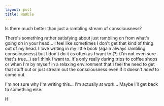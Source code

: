 ```yaml
---
layout: post
title: Ramble
---
```


Is there much better than just a rambling stream of consciousness?

There's something rather satisfying about just rambling on from what's going on in your head... I feel like sometimes I don't get that kind of thing out of my head. I love writing in my little book (again always rambling consciousness) but I don't do it as often as ~~I want to (?)~~ (I'm not even sure that's true...) as I think I want to. It's only really during trips to coffee shops or when I'm by myself in a relaxing environment that I feel the need to get that stuff out or just stream out the   consciousness even if it doesn't *need* to come out.  

I'm not sure why I'm writing this... I'm actually at work... Maybe I'll get back to something else.

H
